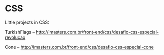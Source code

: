 CSS
===

Little projects in CSS:

TurkishFlags – http://imasters.com.br/front-end/css/desafio-css-especial-revolucao

Cone – http://imasters.com.br/front-end/css/desafio-css-especial-cone
